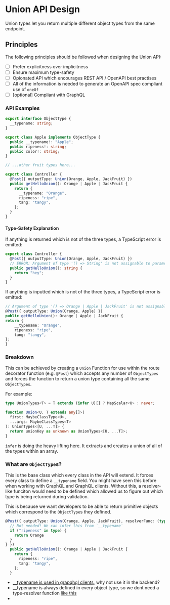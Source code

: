 # Union API Design

Union types let you return multiple different object types from the same
endpoint.

## Principles

The following principles should be followed when designing the Union API:

- [ ] Prefer explicitness over implicitness
- [ ] Ensure maximum type-safety
- [ ] Opionated API which encourages REST API / OpenAPI best practises
- [ ] All of the information is needed to generate an OpenAPI spec compliant use
      of `oneOf`
- [ ] [optional] Compliant with GraphQL

### API Examples

```typescript
export interface ObjectType {
  __typename: string;
}

export class Apple implements ObjectType {
  public __typename!: "Apple";
  public ripeness!: string;
  public color!: string;
}

// ...other fruit types here...
```

```typescript
export class Controller {
  @Post({ outputType: Union(Orange, Apple, JackFruit) })
  public getHelloUnion(): Orange | Apple | JackFruit {
    return {
      __typename: "Orange",
      ripeness: "ripe",
      tang: "tangy",
    };
  }
}
```

#### Type-Safety Explanation

If anything is returned which is not of the three types, a TypeScript error is
emitted:

```typescript
export class Controller {
  @Post({ outputType: Union(Orange, Apple, JackFruit) })
  // ERROR: Argument of type '() => String' is not assignable to parameter of type '(...args: any[]) => Apple | Orange | JackFruit'.
  public getHelloUnion(): string {
    return "hey";
  }
}
```

If anything is inputted which is not of the three types, a TypeScript error is emitted:

```typescript
// Argument of type '() => Orange | Apple | JackFruit' is not assignable to parameter of type '(...args: any[]) => Orange | Apple'.
@Post({ outputType: Union(Orange, Apple) })
public getHelloUnion(): Orange | Apple | JackFruit {
return {
    __typename: "Orange",
    ripeness: "ripe",
    tang: "tangy",
};
}
```

### Breakdown

This can be achieved by creating a `Union` Function for use within the route
decorator function (e.g. `@Post`) which accepts any number of `ObjectTypes` and
forces the function to return a union type containing all the same
`ObjectTypes`.

For example:

```typescript
type UnionTypes<T> = T extends (infer U)[] ? MapScalar<U> : never;

function Union<U, T extends any[]>(
  first: MaybeClassType<U>,
  ...args: MaybeClassTypes<T>
): UnionTypes<[U, ...T]> {
  return unionKey as unknown as UnionTypes<[U, ...T]>;
}
```

`infer` is doing the heavy lifting here. It extracts and creates a union of all
of the types within an array.

### What are `ObjectType`s?

<!-- TODO move this to a better doc spot -->

This is the base class which every class in the API will extend. It forces every
class to define a `__typename` field. You might have seen this before when
working with GraphQL and GraphQL clients. Without this, a resolver-like funciton
would need to be defined which allowed us to figure out which type is being
returned during validation.

This is because we want developers to be able to return primitive objects which
correspond to the `ObjectType`s they defined.

```typescript
@Post({ outputType: Union(Orange, Apple, JackFruit), resolverFunc: (type) => {
  // Not needed! We can infer this from `__typename`
  if ("ripeness" in type) {
    return Orange
  }
} })
  public getHelloUnion(): Orange | Apple | JackFruit {
    return {
      ripeness: "ripe",
      tang: "tangy",
    };
  }
```

- [__typename is used in grapqhql clients](https://graphql.com/learn/interfaces-and-unions/#__typename),
  why not use it in the backend?
- __typename is always defined in every object type, so we dont need a
  type-resolver function
  [like this](https://typegraphql.com/docs/unions.html#resolving-type)
-

